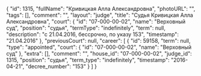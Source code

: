 {
    "id": 1315,
    "fullName": "Кривицкая Алла Александровна",
    "photoURL": "",
    "tags": [],
    "comment": "",
    "layout": "judge",
    "title": "Судья Кривицкая Алла Александровна",
    "court": {
        "id": "07-000-00-02",
        "name": "Верховный суд",
        "position": "судья",
        "termType": "indefinitely",
        "term": null,
        "description": "c 21.04.2016, бессрочно, по указу 153",
        "timestamp": "21.04.2016"
    },
    "previousCourt": null,
    "career": [
        {
            "id": 59158,
            "term": null,
            "type": "appointed",
            "court": {
                "id": "07-000-00-02",
                "name": "Верховный суд"
            },
            "extra": [],
            "comment": "",
            "house_id": "07-000-00-02",
            "judge_id": 1315,
            "position": "судья",
            "term_type": "indefinitely",
            "timestamp": "2016-04-21",
            "decree_number": "153"
        }
    ]
}